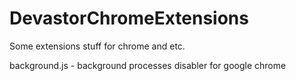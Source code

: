 # DevastorChromeExtensions
Some extensions stuff for chrome and etc.

background.js - background processes disabler for google chrome
